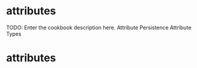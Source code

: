 # attributes

TODO: Enter the cookbook description here.
	Attribute Persistence
	Attribute Types
# attributes
